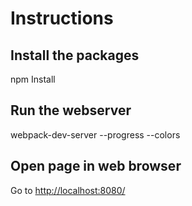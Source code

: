 # Instructions

## Install the packages

  npm Install

## Run the webserver

  webpack-dev-server --progress --colors

## Open page in web browser

Go to <http://localhost:8080/>
